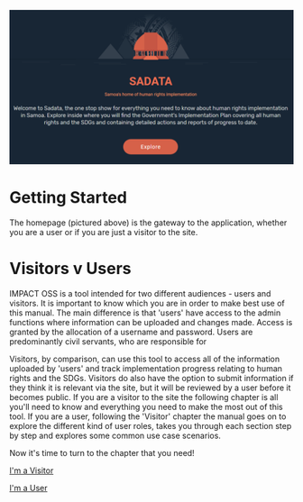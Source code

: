 ![](/assets/Explore.png)

# Getting Started

The homepage \(pictured above\) is the gateway to the application, whether you are a user or if you are just a visitor to the site.

# Visitors v Users

IMPACT OSS is a tool intended for two different audiences - users and visitors. It is important to know which you are in order to make best use of this manual. The main difference is that  'users' have access to the admin functions where information can be uploaded and changes made. Access is granted by the allocation of a username and password. Users are predominantly civil servants, who are responsible for

Visitors, by comparison, can use this tool to access all of the information uploaded by 'users' and track implementation progress relating to human rights and the SDGs. Visitors do also have the option to submit information if they think it is relevant via the site, but it will be reviewed by a user before it becomes public. If you are a visitor to the site the following chapter is all you'll need to know and everything you need to make the most out of this tool. If you are a user, following the 'Visitor' chapter the manual goes on to explore the different kind of user roles, takes you through each section step by step and explores some common use case scenarios.

Now it's time to turn to the chapter that you need!

[I'm a Visitor](/visitors/using-as-a-visitor.md)

[I'm a User](/users-and-roles/registration.md)
